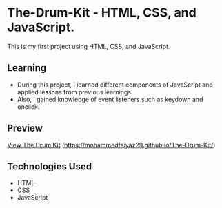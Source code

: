 # The-Drum-Kit - HTML, CSS, and JavaScript.

This is my first project using HTML, CSS, and JavaScript.

## Learning
- During this project, I learned different components of JavaScript and applied lessons from previous learnings.
- Also, I gained knowledge of event listeners such as keydown and onclick.

## Preview

[View The Drum Kit](#) (https://mohammedfaiyaz29.github.io/The-Drum-Kit/)

## Technologies Used

- HTML
- CSS
- JavaScript
